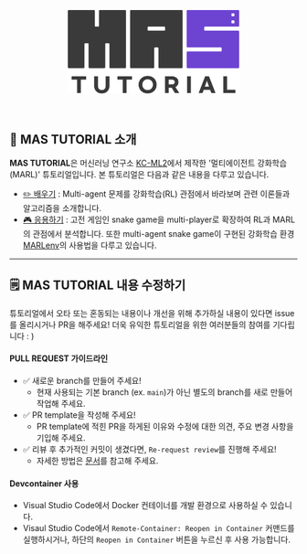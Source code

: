 <p align="center">
<img  src="/public/Nav/logo.png" width="300"/>
</p>
<br>

## 🚀 MAS TUTORIAL 소개

**MAS TUTORIAL**은 머신러닝 연구소 [KC-ML2](https://www.kc-ml2.com/)에서 제작한 '멀티에이전트 강화학습(MARL)' 튜토리얼입니다.
본 튜토리얼은 다음과 같은 내용을 다루고 있습니다.

- [✏️ 배우기](https://tutorials.kc-ml2.com/posts/learn-1intro) : Multi-agent 문제를 강화학습(RL) 관점에서 바라보며 관련 이론들과 알고리즘을 소개합니다.
- [🎮 응용하기](https://tutorials.kc-ml2.com/posts/game-1intro) : 고전 게임인 snake game을 multi-player로 확장하여 RL과 MARL의 관점에서 분석합니다. 또한 multi-agent snake game이 구현된 강화학습 환경 [MARLenv](https://github.com/kc-ml2/MARLenv)의 사용법을 다루고 있습니다.

---

## 🗒️ MAS TUTORIAL 내용 수정하기

튜토리얼에서 오타 또는 혼동되는 내용이나 개선을 위해 추가하실 내용이 있다면 issue를 올리시거나 PR을 해주세요!
더욱 유익한 튜토리얼을 위한 여러분들의 참여를 기다립니다 : )

#### PULL REQUEST 가이드라인

- ✅ 새로운 branch를 만들어 주세요!
  - 현재 사용되는 기본 branch (ex. `main`)가 아닌 별도의 branch를 새로 만들어 작업해 주세요.
- ✅ PR template을 작성해 주세요!
  - PR template에 적힌 PR을 하게된 이유와 수정에 대한 의견, 주요 변경 사항을 기입해 주세요.
- ✅ 리뷰 후 추가적인 커밋이 생겼다면, `Re-request review`를 진행해 주세요!
  - 자세한 방법은 [문서](https://docs.github.com/en/pull-requests/collaborating-with-pull-requests/proposing-changes-to-your-work-with-pull-requests/requesting-a-pull-request-review)를 참고해 주세요.

#### Devcontainer 사용

- Visual Studio Code에서 Docker 컨테이너를 개발 환경으로 사용하실 수 있습니다.
- Visaul Studio Code에서 `Remote-Container: Reopen in Container` 커맨드를 실행하시거나, 하단의 `Reopen in Container` 버튼을 누르신 후 사용 가능합니다.
